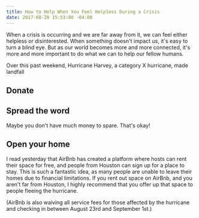 ```yaml
---
title: How to Help When You Feel Helpless During a Crisis
date: 2017-08-28 15:53:00 -04:00
---
```


When a crisis is occurring and we are far away from it, we can feel either helpless or disinterested. When something doesn't impact us, it's easy to turn a blind eye. But as our world becomes more and more connected, it's more and more important to do what we can to help our fellow humans. 

Over this past weekend, Hurricane Harvey, a category X hurricane, made landfall 

## Donate

## Spread the word

Maybe you don't have much money to spare. That's okay!

## Open your home

I read yesterday that AirBnb has created a platform where hosts can rent their space for free, and people from Houston can sign up for a place to stay. This is such a fantastic idea, as many people are unable to leave their homes due to financial limitations. If you rent out space on AirBnb, and you aren't far from Houston, I highly recommend that you offer up that space to people fleeing the hurricane. 

\(AirBnb is also waiving all service fees for those affected by the hurricane and checking in between August 23rd and September 1st.) 